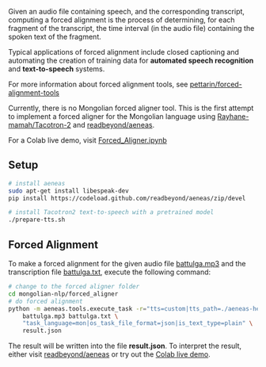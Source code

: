 Given an audio file containing speech, and the corresponding transcript, computing a forced alignment is
the process of determining, for each fragment of the transcript, the time interval (in the audio file)
containing the spoken text of the fragment.

Typical applications of forced alignment include closed captioning and automating the creation of training data
for **automated speech recognition** and **text-to-speech** systems.

For more information about forced alignment tools,
see [pettarin/forced-alignment-tools](https://github.com/pettarin/forced-alignment-tools)

Currently, there is no Mongolian forced aligner tool. This is the first attempt to implement a forced aligner
for the Mongolian language using [Rayhane-mamah/Tacotron-2](https://github.com/Rayhane-mamah/Tacotron-2)
and [readbeyond/aeneas](https://github.com/readbeyond/aeneas).

For a Colab live demo, visit
[Forced_Aligner.ipynb](https://colab.research.google.com/github/tugstugi/mongolian-nlp/blob/master/forced_aligner/Forced_Aligner.ipynb)


## Setup

```sh
# install aeneas
sudo apt-get install libespeak-dev
pip install https://codeload.github.com/readbeyond/aeneas/zip/devel

# install Tacotron2 text-to-speech with a pretrained model
./prepare-tts.sh
```

## Forced Alignment
To make a forced alignment for the given audio file [battulga.mp3](battulga.mp3) and
the transcription file [battulga.txt](battulga.txt), execute the following command:
```sh
# change to the forced aligner folder
cd mongolian-nlp/forced_aligner
# do forced alignment
python -m aeneas.tools.execute_task -r="tts=custom|tts_path=./aeneas-helper.py" \
    battulga.mp3 battulga.txt \
    "task_language=mon|os_task_file_format=json|is_text_type=plain" \
    result.json
```

The result will be written into the file **result.json**. To interpret the result,
either visit [readbeyond/aeneas](https://github.com/readbeyond/aeneas) or
try out the [Colab live demo](https://colab.research.google.com/github/tugstugi/mongolian-nlp/blob/master/forced_aligner/Forced_Aligner.ipynb).
